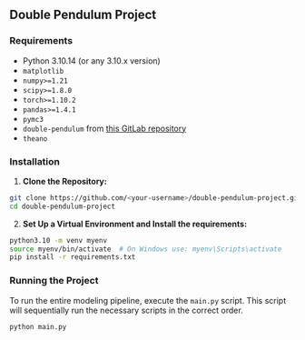 ## Double Pendulum Project

### Requirements

- Python 3.10.14 (or any 3.10.x version) 
- `matplotlib`
- `numpy>=1.21`
- `scipy>=1.8.0`
- `torch>=1.10.2`
- `pandas>=1.4.1`
- `pymc3`
- `double-pendulum` from [this GitLab repository](https://gitlab.com/eijikawasaki/double-pendulum.git)
- `theano`

### Installation
1. **Clone the Repository:**

```bash
git clone https://github.com/<your-username>/double-pendulum-project.git
cd double-pendulum-project
```

2. **Set Up a Virtual Environment and Install the requirements:**

```bash
python3.10 -m venv myenv
source myenv/bin/activate  # On Windows use: myenv\Scripts\activate
pip install -r requirements.txt
```

### Running the Project

To run the entire modeling pipeline, execute the `main.py` script. This script will sequentially run the necessary scripts in the correct order.

```bash
python main.py
```




<!-- Average Negative Log-Likelihood: 1.0955941677093506  -->
